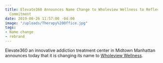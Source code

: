 ```yaml
---
title: Elevate360 Announces Name Change to Wholeview Wellness to Reflect Broader Healthcare
  Commitment
date: 2019-06-26 11:57:00 -04:00
image: "/uploads/Therapy%20Office.jpg"
tags:
- Name change
- rebrand
---
```


Elevate360 an innovative addiction treatment center in Midtown Manhattan announces today that it is changing its name to [Wholeview Wellness](https://www.prweb.com/releases/elevate360_announces_name_change_to_wholeview_wellness_to_reflect_broader_healthcare_commitment/prweb16356899.htm).
